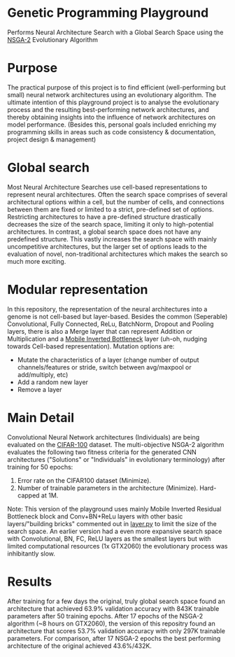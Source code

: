 # Genetic Programming Playground
Performs Neural Architecture Search with a Global Search Space using the [NSGA-2](https://www.iitk.ac.in/kangal/Deb_NSGA-II.pdf) Evolutionary Algorithm 

# Purpose
The practical purpose of this project is to find efficient (well-performing but small) neural network architectures using an evolutionary algorithm.
The ultimate intention of this playground project is to analyse the evolutionary process and the resulting best-performing network architectures, 
and thereby obtaining insights into the influence of network architectures on model performance.
(Besides this, personal goals included enriching my programming skills in areas such as code consistency & documentation, project design & management)

# Global search
Most Neural Architecture Searches use cell-based representations to represent neural architectures. Often the search space comprises of several architectural options within a cell, but the number of cells, and connections between them are fixed or limited to a strict, pre-defined set of options. Restricting architectures to have a pre-defined structure drastically decreases the size of the search space, limiting it only to high-potential architectures. In contrast, a global search space does not have any predefined structure. This vastly increases the search space with mainly uncompetitive architectures, but the larger set of options leads to the evaluation of novel, non-traditional architectures which makes the search so much more exciting.

# Modular representation
In this repository, the representation of the neural architectures into a genome is not cell-based but layer-based. Besides the common (Seperable) Convolutional, Fully Connected, ReLu, BatchNorm, Dropout and Pooling layers, there is also a Merge layer that can represent Addition or Multiplication and a [Mobile Inverted Bottleneck](https://arxiv.org/abs/1801.04381) layer (uh-oh, nudging towards Cell-based representation). Mutation options are:

* Mutate the characteristics of a layer (change number of output channels/features or stride, switch between avg/maxpool or add/multiply, etc)
* Add a random new layer
* Remove a layer

# Main Detail
Convolutional Neural Network architectures (Individuals) are being evaluated on the [CIFAR-100](https://www.cs.toronto.edu/~kriz/cifar.html) dataset.
The multi-objective NSGA-2 algorithm evaluates the following two fitness criteria for the generated CNN architectures ("Solutions" or "Individuals" in evolutionary terminology) after training for 50 epochs:
1. Error rate on the CIFAR100 dataset (Minimize).
2. Number of trainable parameters in the architecture (Minimize). Hard-capped at 1M.


Note: 
This version of the playground uses mainly Mobile Inverted Residual Bottleneck block and Conv+BN+ReLu layers with other basic layers/"building bricks" commented out in [layer.py](./layer.py#L407) to limit the size of the search space. 
An earlier version had a even more expansive search space with Convolutional, BN, FC, ReLU layers as the smallest layers but with limited computational resources (1x GTX2060) the evolutionary process was inhibitantly slow.

# Results
After training for a few days the original, truly global search space found an architecture that achieved 63.9% validation accuracy with 843K trainable parameters after 50 training epochs. After 17 epochs of the NSGA-2 algorithm (~8 hours on GTX2060), the version of this repositry found an architecture that scores 53.7% validation accuracy with only 297K trainable parameters. For comparison, after 17 NSGA-2 epochs the best performing architecture of the original achieved 43.6%/432K.
